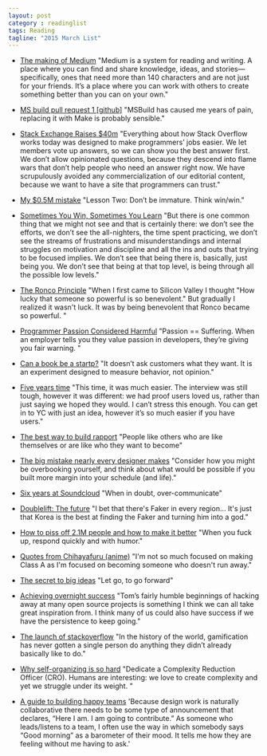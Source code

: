 ```yaml
---
layout: post
category : readinglist
tags: Reading
tagline: "2015 March List"
---
```


* [The making of Medium](http://www.teehanlax.com/story/medium/) "Medium is a system for reading and writing. A place where you can find and share knowledge, ideas, and stories—specifically, ones that need more than 140 characters and are not just for your friends. It’s a place where you can work with others to create something better than you can on your own."

* [MS build pull request 1 [github]](https://github.com/Microsoft/msbuild/pull/1) "MSBuild has caused me years of pain, replacing it with Make is probably sensible."
* [Stack Exchange Raises $40m](http://www.joelonsoftware.com/items/2015/01/20.html) "Everything about how Stack Overflow works today was designed to make programmers’ jobs easier. We let members vote up answers, so we can show you the best answer first. We don’t allow opinionated questions, because they descend into flame wars that don’t help people who need an answer right now. We have scrupulously avoided any commercialization of our editorial content, because we want to have a site that programmers can trust."
* [My $0.5M mistake](https://medium.com/@EngineerRemorse/my-0-5-million-mistake-three-lessons-c58f37cd4c2a) "Lesson Two: Don’t be immature. Think win/win."
* [Sometimes You Win, Sometimes You Learn](https://medium.com/@dancrisan/sometimes-you-win-sometimes-you-learn-4a996dec116a) "But there is one common thing that we might not see and that is certainly there: we don’t see the efforts, we don’t see the all-nighters, the time spent practicing, we don’t see the streams of frustrations and misunderstandings and internal struggles on motivation and discipline and all the ins and outs that trying to be focused implies. We don’t see that being there is, basically, just being you. We don’t see that being at that top level, is being through all the possible low levels."
* [The Ronco Principle](http://www.paulgraham.com/ronco.html) "When I first came to Silicon Valley I thought "How lucky that someone so powerful is so benevolent." But gradually I realized it wasn't luck. It was by being benevolent that Ronco became so powerful. "
* [Programmer Passion Considered Harmful](https://medium.com/on-coding/programmer-passion-considered-harmful-5c5d4e3a9b28) "Passion == Suffering. When an employer tells you they value passion in developers, they’re giving you fair warning. "
* [Can a book be a startp?](https://medium.com/galleys/can-a-book-be-a-startup-a617fc0786c0) "It doesn’t ask customers what they want. It is an experiment designed to measure behavior, not opinion."
* [Five years time](https://medium.com/@gkoberger/five-years-time-6a6ae1157a66) "This time, it was much easier. The interview was still tough, however it was different: we had proof users loved us, rather than just saying we hoped they would. I can’t stress this enough. You can get in to YC with just an idea, however it’s so much easier if you have users."
* [The best way to build rapport](https://www.youtube.com/watch?v=dENi7K2lX4U) "People like others who are like themselves or are like who they want to become"
* [The big mistake nearly every designer makes](https://medium.com/@mariepoulin/the-big-mistake-nearly-every-designer-makes-aff96b43172c) "Consider how you might be overbooking yourself, and think about what would be possible if you built more margin into your schedule (and life)."
* [Six years at Soundcloud](https://medium.com/@SoundCloud/six-years-at-soundcloud-five-lessons-learned-4a7abc47431b) "When in doubt, over-communicate"
* [Doublelift: The future](https://www.youtube.com/watch?v=wrcnI0RqgDw) "I bet that there's Faker in every region... It's just that Korea is the best at finding the Faker and turning him into a god."
* [How to piss off 2.1M people and how to make it better](https://medium.com/@dosomething/how-to-piss-off-2-1-million-people-and-how-to-make-it-better-2bc1add94f89) "When you fuck up, respond quickly and with humor."
* [Quotes from Chihayafuru (anime)](http://hikaruyamato.blogspot.com/2012/04/anime-quotes-chihayafuru.html) "I'm not so much focused on making Class A as I'm focused on becoming someone who doesn't run away."
* [The secret to big ideas](https://medium.com/ideo-stories/the-secret-to-big-ideas-18bff30590c4) "Let go, to go forward"
* [Achieving overnight success](http://joel.is/achieving-overnight-success-tom-preston-werner/) "Tom’s fairly humble beginnings of hacking away at many open source projects is something I think we can all take great inspiration from. I think many of us could also have success if we have the persistence to keep going."
* [The launch of stackoverflow](http://blog.stackoverflow.com/2013/09/five-years-ago-stack-overflow-launched-then-a-miracle-occurred/) "In the history of the world, gamification has never gotten a single person do anything they didn’t already basically like to do."
* [Why self-organizing is so hard](https://medium.com/nobl-collective/why-self-organizing-is-so-hard-247821591e67) "Dedicate a Complexity Reduction Officer (CRO). Humans are interesting: we love to create complexity and yet we struggle under its weight. "
* [A guide to building happy teams](https://medium.com/@rhysys/no-dickheads-a-guide-to-building-happy-healthy-and-creative-teams-7e9b049fc57d) 'Because design work is naturally collaborative there needs to be some type of announcement that declares, “Here I am. I am going to contribute.” As someone who leads/listens to a team, I often use the way in which somebody says “Good morning” as a barometer of their mood. It tells me how they are feeling without me having to ask.'
